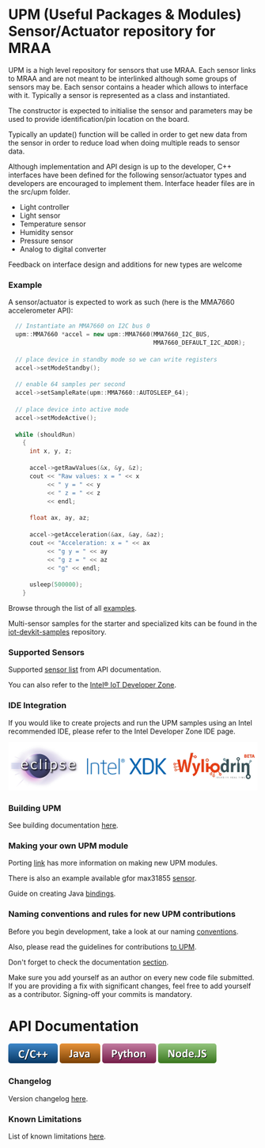 UPM (Useful Packages & Modules) Sensor/Actuator repository for MRAA
==============

UPM is a high level repository for sensors that use MRAA. Each sensor links
to MRAA and are not meant to be interlinked although some groups of sensors
may be. Each sensor contains a header which allows to interface with it.
Typically a sensor is represented as a class and instantiated.

The constructor is expected to initialise the sensor and parameters may be used
to provide identification/pin location on the board.

Typically an update() function will be called in order to get new data from the
sensor in order to reduce load when doing multiple reads to sensor data.

Although implementation and API design is up to the developer, C++ interfaces have
been defined for the following sensor/actuator types and developers are encouraged to
implement them. Interface header files are in the src/upm folder.

* Light controller 
* Light sensor
* Temperature sensor
* Humidity sensor
* Pressure sensor
* Analog to digital converter

Feedback on interface design and additions for new types are welcome

### Example

A sensor/actuator is expected to work as such (here is the MMA7660 accelerometer API):
```C++
  // Instantiate an MMA7660 on I2C bus 0
  upm::MMA7660 *accel = new upm::MMA7660(MMA7660_I2C_BUS,
                                         MMA7660_DEFAULT_I2C_ADDR);

  // place device in standby mode so we can write registers
  accel->setModeStandby();

  // enable 64 samples per second
  accel->setSampleRate(upm::MMA7660::AUTOSLEEP_64);
  
  // place device into active mode
  accel->setModeActive();

  while (shouldRun)
    {
      int x, y, z;
      
      accel->getRawValues(&x, &y, &z);
      cout << "Raw values: x = " << x 
           << " y = " << y
           << " z = " << z
           << endl;
      
      float ax, ay, az;
      
      accel->getAcceleration(&ax, &ay, &az);
      cout << "Acceleration: x = " << ax 
           << "g y = " << ay
           << "g z = " << az
           << "g" << endl;
      
      usleep(500000);
    }
```

Browse through the list of all [examples](https://github.com/intel-iot-devkit/upm/tree/master/examples).

Multi-sensor samples for the starter and specialized kits can be found in the
[iot-devkit-samples](https://github.com/intel-iot-devkit/iot-devkit-samples) repository.

### Supported Sensors

Supported [sensor list](http://iotdk.intel.com/docs/master/upm/modules.html) from API documentation.

You can also refer to the [Intel® IoT Developer Zone](https://software.intel.com/iot/sensors).

### IDE Integration

If you would like to create projects and run the UPM samples using an Intel recommended IDE,
please refer to the Intel Developer Zone IDE page.

<a href="https://software.intel.com/iot/software/ide"><img src="docs/icons/allides.png"/></a>

### Building UPM

See building documentation [here](docs/building.md).

### Making your own UPM module

Porting [link](docs/porting.md) has more information on making new UPM modules.

There is also an example available gfor max31855 [sensor](docs/max31855.md).

Guide on creating Java [bindings](docs/creating_java_bindings.md).

### Naming conventions and rules for new UPM contributions

Before you begin development, take a look at our naming [conventions](docs/naming.md).

Also, please read the guidelines for contributions [to UPM](docs/contributions.md).

Don't forget to check the documentation [section](docs/documentation.md).

Make sure you add yourself as an author on every new code file submitted.
If you are providing a fix with significant changes, feel free to add yourself
as a contributor. Signing-off your commits is mandatory.

API Documentation
==============

<a href="http://iotdk.intel.com/docs/master/upm"><img src="docs/icons/c++.png"/></a>
<a href="http://iotdk.intel.com/docs/master/upm/java"><img src="docs/icons/java.png"/></a>
<a href="http://iotdk.intel.com/docs/master/upm/python"><img src="docs/icons/python.png"/></a>
<a href="http://iotdk.intel.com/docs/master/upm/node"><img src="docs/icons/node.png"/></a>

### Changelog
Version changelog [here](docs/changelog.md).

### Known Limitations
List of known limitations [here](docs/knownlimitations.md).
